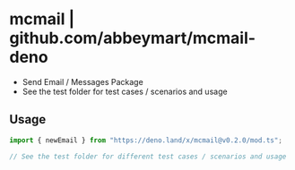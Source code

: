 # mcmail | github.com/abbeymart/mcmail-deno

- Send Email / Messages Package
- See the test folder for test cases / scenarios and usage

## Usage

```ts
import { newEmail } from "https://deno.land/x/mcmail@v0.2.0/mod.ts";

// See the test folder for different test cases / scenarios and usage

```
